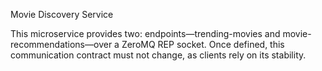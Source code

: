 Movie Discovery Service

This microservice provides two: endpoints—trending-movies and movie-recommendations—over a ZeroMQ REP socket. Once defined, this communication contract must not change, as clients rely on its stability.
